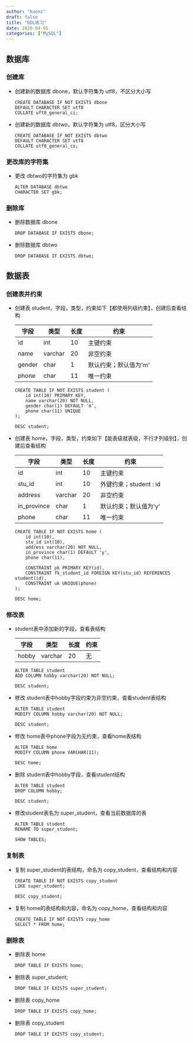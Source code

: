 ```yaml
---
author: "kuonz"
draft: false
title: "DDL练习"
date: 2020-04-05
categories: ["MySQL"]
---
```


## 数据库

### 创建库

* 创建新的数据库 dbone，默认字符集为 utf8，不区分大小写

  ```mysql
  CREATE DATABASE IF NOT EXISTS dbone
  DEFAULT CHARACTER SET utf8
  COLLATE uft8_general_ci;
  ```

* 创建新的数据库 dbtwo，默认字符集为 utf8，区分大小写

  ```mysql
  CREATE DATABASE IF NOT EXISTS dbtwo
  DEFAULT CHARACTER SET utf8
  COLLATE utf8_general_cs;
  ```

### 更改库的字符集

* 更改 dbtwo的字符集为 gbk

  ```mysql
  ALTER DATABASE dbtwo
  CHARACTER SET gbk;
  ```

### 删除库

* 删除数据库 dbone

  ```mysql
  DROP DATABASE IF EXISTS dbone;
  ```

* 删除数据库 dbtwo

  ```mysql
  DROP DATABASE IF EXISTS dbtwo;
  ```

  

## 数据表

### 创建表并约束

* 创建表 student，字段，类型，约束如下【都使用列级约束】，创建后查看结构

  | 字段   | 类型    | 长度 | 约束                  |
  | ------ | ------- | ---- | --------------------- |
  | id     | int     | 10   | 主键约束              |
  | name   | varchar | 20   | 非空约束              |
  | gender | char    | 1    | 默认约束；默认值为'm' |
  | phone  | char    | 11   | 唯一约束              |

  ```mysql
  CREATE TABLE IF NOT EXISTS student (
      id int(10) PRIMARY KEY,
      name varchar(20) NOT NULL,
      gender char(1) DEFAULT 'm',
      phone char(11) UNIQUE
  );
  
  DESC student;
  ```

  

* 创建表 home，字段，类型，约束如下【能表级就表级，不行才列级别】，创建后查看结构

  | 字段        | 类型    | 长度 | 约束                   |
  | ----------- | ------- | ---- | ---------------------- |
  | id          | int     | 10   | 主键约束               |
  | stu_id      | int     | 10   | 外键约束；student : id |
  | address     | varchar | 20   | 非空约束               |
  | in_province | char    | 1    | 默认约束；默认值为'y'  |
  | phone       | char    | 11   | 唯一约束               |

  ```mysql
  CREATE TABLE IF NOT EXISTS home (
      id int(10),
      stu_id int(10),
      address varchar(20) NOT NULL,
      in_province char(1) DEFAULT 'y',
      phone char(11),
      
      CONSTRAINT pk PRIMARY KEY(id),
      CONSTRAINT fk_student_id FOREIGN KEY(stu_id) REFERENCES student(id),
      CONSTRAINT uk UNIQUE(phone)
  );
  
  DESC home;
  ```

### 修改表

* student表中添加新的字段，查看表结构

  | 字段  | 类型    | 长度 | 约束 |
  | ----- | ------- | ---- | ---- |
  | hobby | varchar | 20   | 无   |

  ```mysql
  ALTER TABLE student
  ADD COLUMN hobby varchar(20) NOT NULL;
  
  DESC student;
  ```

* 修改 student表中hobby字段约束为非空约束，查看student表结构

  ```mysql
  ALTER TABLE student
  MODIFY COLUMN hobby varchar(20) NOT NULL;
  
  DESC student;
  ```

* 修改 home表中phone字段为无约束，查看home表结构

  ```mysql
  ALTER TABLE home
  MODIFY COLUMN phone VARCHAR(11);
  
  DESC home;
  ```

* 删除 student表中hobby字段，查看student结构

  ```mysql
  ALTER TABLE student
  DROP COLUMN hobby;
  
  DESC student;
  ```

* 修改student表名为 super_student，查看当前数据库的表

  ```mysql
  ALTER TABLE student
  RENAME TO super_student;
  
  SHOW TABLES;
  ```

### 复制表

* 复制 super_student的表结构，命名为 copy_student，查看结构和内容

  ```mysql
  CREATE TABLE IF NOT EXISTS copy_student
  LIKE super_student;
  
  DESC copy_student;
  ```

* 复制 home的表结构和内容，命名为 copy_home，查看结构和内容

  ```mysql
  CREATE TABLE IF NOT EXISTS copy_home
  SELECT * FROM home;
  ```

### 删除表

* 删除表 home

  ```mysql
  DROP TABLE IF EXISTS home;
  ```

* 删除表 super_student;

  ```mysql
  DROP TABLE IF EXISTS super_student;
  ```

* 删除表 copy_home

  ```mysql
  DROP TABLE IF EXISTS copy_home;
  ```

* 删除表 copy_student

  ```mysql
  DROP TABLE IF EXISTS copy_student;
  ```

  